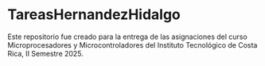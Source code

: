 # TareasHernandezHidalgo

Este repositorio fue creado para la entrega de las asignaciones del curso Microprocesadores y Microcontroladores del Instituto Tecnológico de Costa Rica, II Semestre 2025.
